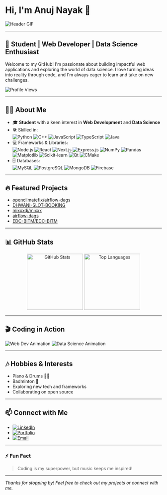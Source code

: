# Hi, I'm Anuj Nayak 👋

![Header GIF](https://media.giphy.com/media/26ufnwz3wDUli7GU0/giphy.gif)

---

## 🚀 Student | Web Developer | Data Science Enthusiast

Welcome to my GitHub! I'm passionate about building impactful web applications and exploring the world of data science. I love turning ideas into reality through code, and I'm always eager to learn and take on new challenges.

![Profile Views](https://komarev.com/ghpvc/?username=AnujNayak108&color=blue)

---

## 🧑‍💻 About Me

- 🎓 **Student** with a keen interest in **Web Development** and **Data Science**
- 🛠️ Skilled in:  
  ![Python](https://img.shields.io/badge/-Python-blue?logo=python&logoColor=white)
  ![C++](https://img.shields.io/badge/-C++-00599C?logo=c%2b%2b&logoColor=white)
  ![JavaScript](https://img.shields.io/badge/-JavaScript-F7DF1E?logo=javascript&logoColor=black)
  ![TypeScript](https://img.shields.io/badge/-TypeScript-3178C6?logo=typescript&logoColor=white)
  ![Java](https://img.shields.io/badge/-Java-007396?logo=java&logoColor=white)
- 💻 Frameworks & Libraries:  
  ![Node.js](https://img.shields.io/badge/-Node.js-339933?logo=node.js&logoColor=white)
  ![React](https://img.shields.io/badge/-React-61DAFB?logo=react&logoColor=black)
  ![Next.js](https://img.shields.io/badge/-Next.js-000000?logo=next.js&logoColor=white)
  ![Express.js](https://img.shields.io/badge/-Express.js-000000?logo=express&logoColor=white)
  ![NumPy](https://img.shields.io/badge/-NumPy-013243?logo=numpy&logoColor=white)
  ![Pandas](https://img.shields.io/badge/-Pandas-150458?logo=pandas&logoColor=white)
  ![Matplotlib](https://img.shields.io/badge/-Matplotlib-11557C?logo=matplotlib&logoColor=white)
  ![Scikit-learn](https://img.shields.io/badge/-Scikit--learn-F7931E?logo=scikit-learn&logoColor=white)
  ![Qt](https://img.shields.io/badge/-Qt-41CD52?logo=qt&logoColor=white)
  ![CMake](https://img.shields.io/badge/-CMake-064F8C?logo=cmake&logoColor=white)
- 🗄️ Databases:  
  ![MySQL](https://img.shields.io/badge/-MySQL-4479A1?logo=mysql&logoColor=white)
  ![PostgreSQL](https://img.shields.io/badge/-PostgreSQL-4169E1?logo=postgresql&logoColor=white)
  ![MongoDB](https://img.shields.io/badge/-MongoDB-47A248?logo=mongodb&logoColor=white)
  ![Firebase](https://img.shields.io/badge/-Firebase-FFCA28?logo=firebase&logoColor=black)

---

## 🔥 Featured Projects

- [openclimatefix/airflow-dags](https://github.com/openclimatefix/airflow-dags)
- [DHWANI-SLOT-BOOKING](https://github.com/AnujNayak108/DHWANI-SLOT-BOOKING)
- [mixxxdj/mixxx](https://github.com/mixxxdj/mixxx)
- [airflow-dags](https://github.com/AnujNayak108/airflow-dags)
- [EDC-BITM/EDC-BITM](https://github.com/EDC-BITM/EDC-BITM)

---

## 📊 GitHub Stats

<p align="center">
  <img src="https://github-readme-stats.vercel.app/api?username=AnujNayak108&show_icons=true&theme=radical" alt="GitHub Stats" height="180"/>
  <img src="https://github-readme-stats.vercel.app/api/top-langs/?username=AnujNayak108&layout=compact&theme=radical" alt="Top Languages" height="180"/>
</p>

---

## 🎬 Coding in Action

![Web Dev Animation](https://media.giphy.com/media/LmNwrBhejkK9EFP504/giphy.gif)
![Data Science Animation](https://media.giphy.com/media/13HgwGsXF0aiGY/giphy.gif)

---

## 🎶 Hobbies & Interests

- Piano & Drums 🎹🥁
- Badminton 🏸
- Exploring new tech and frameworks
- Collaborating on open source

---

## 📫 Connect with Me

- [![LinkedIn](https://img.shields.io/badge/-LinkedIn-blue?logo=linkedin&logoColor=white)](https://www.linkedin.com/in/anuj-nayak-189a83233/)
- [![Portfolio](https://img.shields.io/badge/-Portfolio-black?logo=vercel&logoColor=white)](https://anujportfolio810.vercel.app/)
- [![Email](https://img.shields.io/badge/-Email-red?logo=gmail&logoColor=white)](mailto:anujnayak108@gmail.com)

---

### ⚡ Fun Fact

> Coding is my superpower, but music keeps me inspired!

---

_Thanks for stopping by! Feel free to check out my projects or connect with me._
